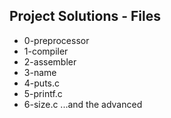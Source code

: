 Project Solutions - Files
------------------------------------------
 - 0-preprocessor
 - 1-compiler
 - 2-assembler
 - 3-name
 - 4-puts.c
 - 5-printf.c
 - 6-size.c
 ...and the advanced

